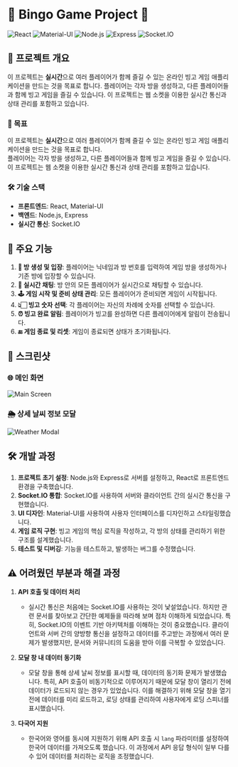 # 🎉 Bingo Game Project 🎉

![React](https://img.shields.io/badge/React-20232A?style=for-the-badge&logo=react&logoColor=61DAFB)
![Material-UI](https://img.shields.io/badge/Material--UI-0081CB?style=for-the-badge&logo=material-ui&logoColor=white)
![Node.js](https://img.shields.io/badge/Node.js-339933?style=for-the-badge&logo=nodedotjs&logoColor=white) 
![Express](https://img.shields.io/badge/Express-000000?style=for-the-badge&logo=express&logoColor=white)
![Socket.IO](https://img.shields.io/badge/Socket.IO-010101?style=for-the-badge&logo=socketdotio&logoColor=white)

## 🌟 프로젝트 개요

이 프로젝트는 **실시간**으로 여러 플레이어가 함께 즐길 수 있는 온라인 빙고 게임 애플리케이션을 만드는 것을 목표로 합니다. 플레이어는 각자 방을 생성하고, 다른 플레이어들과 함께 빙고 게임을 즐길 수 있습니다. 이 프로젝트는 웹 소켓을 이용한 실시간 통신과 상태 관리를 포함하고 있습니다.

### 🎯 목표
이 프로젝트는 **실시간**으로 여러 플레이어가 함께 즐길 수 있는 온라인 빙고 게임 애플리케이션을 만드는 것을 목표로 합니다.<br>
플레이어는 각자 방을 생성하고, 다른 플레이어들과 함께 빙고 게임을 즐길 수 있습니다. 이 프로젝트는 웹 소켓을 이용한 실시간 통신과 상태 관리를 포함하고 있습니다.

### 🛠️ 기술 스택

- **프론트엔드**: React, Material-UI
- **백엔드**: Node.js, Express
- **실시간 통신**: Socket.IO

## 🚀 주요 기능

1. **🚪 방 생성 및 입장**: 플레이어는 닉네임과 방 번호를 입력하여 게임 방을 생성하거나 기존 방에 입장할 수 있습니다.
2. **💬 실시간 채팅**: 방 안의 모든 플레이어가 실시간으로 채팅할 수 있습니다.
3. **🕹️ 게임 시작 및 준비 상태 관리**: 모든 플레이어가 준비되면 게임이 시작됩니다.
4. **👆🏻 빙고 숫자 선택**: 각 플레이어는 자신의 차례에 숫자를 선택할 수 있습니다.
5. **⏰ 빙고 완료 알림**: 플레이어가 빙고를 완성하면 다른 플레이어에게 알림이 전송됩니다.
6. **🔚 게임 종료 및 리셋**: 게임이 종료되면 상태가 초기화됩니다.

## 📸 스크린샷

### 🌐 메인 화면
![Main Screen](./hello-bingo-new/public/images/git-main.png)

### 🌦️ 상세 날씨 정보 모달
![Weather Modal](./hello-bingo-new/public/images/git-game.png)

## 🛠️ 개발 과정

1. **프로젝트 초기 설정**: Node.js와 Express로 서버를 설정하고, React로 프론트엔드 환경을 구축했습니다.
2. **Socket.IO 통합**: Socket.IO를 사용하여 서버와 클라이언트 간의 실시간 통신을 구현했습니다.
3. **UI 디자인**: Material-UI를 사용하여 사용자 인터페이스를 디자인하고 스타일링했습니다.
4. **게임 로직 구현**: 빙고 게임의 핵심 로직을 작성하고, 각 방의 상태를 관리하기 위한 구조를 설계했습니다.
5. **테스트 및 디버깅**: 기능을 테스트하고, 발생하는 버그를 수정했습니다.

## ⚠️ 어려웠던 부분과 해결 과정

1. **API 호출 및 데이터 처리**
    - 실시간 통신은 처음에는 Socket.IO를 사용하는 것이 낯설었습니다. 하지만 관련 문서를 찾아보고 간단한 예제들을 따라해 보며 점차 이해하게 되었습니다. 특히, Socket.IO의 이벤트 기반 아키텍처를 이해하는 것이 중요했습니다. 클라이언트와 서버 간의 양방향 통신을 설정하고 데이터를 주고받는 과정에서 여러 문제가 발생했지만, 문서와 커뮤니티의 도움을 받아 이를 극복할 수 있었습니다.

2. **모달 창 내 데이터 동기화**
    - 모달 창을 통해 상세 날씨 정보를 표시할 때, 데이터의 동기화 문제가 발생했습니다. 특히, API 호출이 비동기적으로 이루어지기 때문에 모달 창이 열리기 전에 데이터가 로드되지 않는 경우가 있었습니다. 이를 해결하기 위해 모달 창을 열기 전에 데이터를 미리 로드하고, 로딩 상태를 관리하여 사용자에게 로딩 스피너를 표시했습니다.

3. **다국어 지원**
    - 한국어와 영어를 동시에 지원하기 위해 API 호출 시 `lang` 파라미터를 설정하여 한국어 데이터를 가져오도록 했습니다. 이 과정에서 API 응답 형식이 일부 다를 수 있어 데이터를 처리하는 로직을 조정했습니다.
